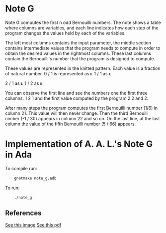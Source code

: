 
# Note G

Note G computes the first n odd Bernouilli numbers. The note shows a table where columns are variables, and each line indicates how each step of the program changes the values held by each of the variables.

The left most columns contains the input parameter, the middle section contains intermediate values that the program needs to compute in order to obtain the desired values in the rightmost columns.
These last columns contain the Bernouilli's number that the program is designed to compute.

These values are represented in the knitted pattern. Each value is a fraction of natural number.
0 / 1 is represented as ![0 over 1](https://github.com/nharrand/Note_G/raw/main/java/ex/Example_0.png).
1 / 1 as ![1 over 1](https://github.com/nharrand/Note_G/raw/main/java/ex/Example_1.png).

2 / 1 as ![2 over 1](https://github.com/nharrand/Note_G/raw/main/java/ex/Example_2.png).
1 / 2 as ![1 over 2](https://github.com/nharrand/Note_G/raw/main/java/ex/Example_1_2.png).

You can observe the first line and see the numbers one the first three columns: 1 2 1 and the first value computed by the program 2 2 and 2.

After many steps the program computes the first Bernouilli number (1/6) in column 21. This value will then never change. Then the third Bernouilli nimber (-1 / 30) appears in column 22 and so on.
On the last line, at the last column the value of the fifth Bernouilli number (5 / 66) appears.



# Implementation of A. A. L.'s Note G in Ada

To compile run:
```sh
	gnatmake note_g.adb
```

To run:
```sh
	./note_g
```

## References

 [See this image](https://upload.wikimedia.org/wikipedia/commons/c/cf/Diagram_for_the_computation_of_Bernoulli_numbers.jpg)
 [See this pdf](https://rclab.de/_media/analyticalengine/aal_noteg_glaschick_v1.2.pdf)
